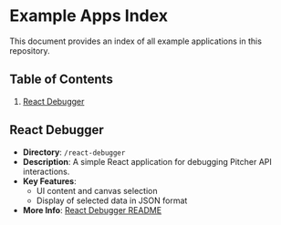 # Example Apps Index

This document provides an index of all example applications in this repository.

## Table of Contents

1. [React Debugger](#react-debugger)


## React Debugger

- **Directory**: `/react-debugger`
- **Description**: A simple React application for debugging Pitcher API interactions.
- **Key Features**:
  - UI content and canvas selection
  - Display of selected data in JSON format
- **More Info**: [React Debugger README](/react-debugger/README.md)


